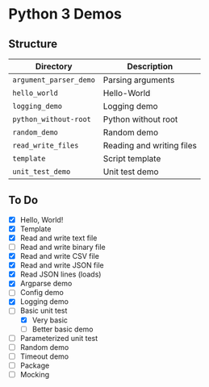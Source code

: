 # Python 3 Demos

## Structure

| Directory              | Description               |
| ---------------------- | ------------------------- |
| `argument_parser_demo` | Parsing arguments         |
| `hello_world`          | Hello-World               |
| `logging_demo`         | Logging demo              |
| `python_without-root`  | Python without root       |
| `random_demo`          | Random demo               |
| `read_write_files`     | Reading and writing files |
| `template`             | Script template           |
| `unit_test_demo`       | Unit test demo            |

## To Do

* [x] Hello, World!
* [x] Template
* [x] Read and write text file
* [ ] Read and write binary file
* [x] Read and write CSV file
* [x] Read and write JSON file
* [x] Read JSON lines (loads)
* [x] Argparse demo
* [ ] Config demo
* [x] Logging demo
* [ ] Basic unit test
    * [x] Very basic
    * [ ] Better basic demo
* [ ] Parameterized unit test
* [ ] Random demo
* [ ] Timeout demo
* [ ] Package
* [ ] Mocking

